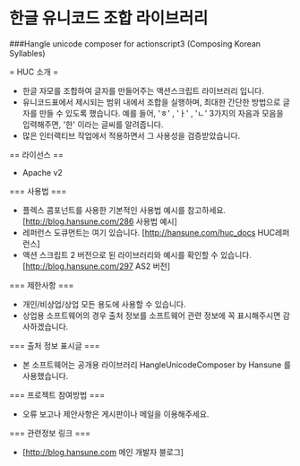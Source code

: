 # 한글 유니코드 조합 라이브러리

###Hangle unicode composer for actionscript3 (Composing Korean Syllables)


= HUC 소개 =
 * 한글 자모를 조합하여 글자를 만들어주는 액션스크립트 라이브러리 입니다.
 * 유니코드표에서 제시되는 범위 내에서 조합을 실행하며, 최대한 간단한 방법으로 글자를 만들 수 있도록 했습니다. 예를 들어, 'ㅎ' , 'ㅏ' , 'ㄴ' 3가지의 자음과 모음을 입력해주면, '한' 이라는 글씨를 알려줍니다.
 * 많은 인터랙티브 작업에서 적용하면서 그 사용성을 검증받았습니다.

== 라이선스 ==
 * Apache v2

=== 사용법 ===
 * 플렉스 콤포넌트를 사용한 기본적인 사용법 예시를 참고하세요. [http://blog.hansune.com/286 사용법 예시]
 * 레퍼런스 도큐먼트는 여기 있습니다. [http://hansune.com/huc_docs HUC레퍼런스]
 * 액션 스크립트 2 버전으로 된 라이브러리와 예시를 확인할 수 있습니다. [http://blog.hansune.com/297 AS2 버전]

=== 제한사항 ===
 * 개인/비상업/상업 모든 용도에 사용할 수 있습니다.
 * 상업용 소프트웨어의 경우 출처 정보를 소프트웨어 관련 정보에 꼭 표시해주시면 감사하겠습니다.

=== 출처 정보 표시글 ===
 * 본 소프트웨어는 공개용 라이브러리 HangleUnicodeComposer by Hansune 를 사용했습니다.

=== 프로젝트 참여방법 ===
 * 오류 보고나 제안사항은 게시판이나 메일을 이용해주세요.

=== 관련정보 링크 ===
 * [http://blog.hansune.com 메인 개발자 블로그]
 
